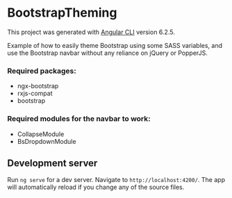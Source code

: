 # BootstrapTheming

This project was generated with [Angular CLI](https://github.com/angular/angular-cli) version 6.2.5.

Example of how to easily theme Bootstrap using some SASS variables, and use the Bootstrap navbar without any reliance on jQuery or PopperJS.

### Required packages:

- ngx-bootstrap
- rxjs-compat
- bootstrap

### Required modules for the navbar to work:

- CollapseModule
- BsDropdownModule

## Development server

Run `ng serve` for a dev server. Navigate to `http://localhost:4200/`. The app will automatically reload if you change any of the source files.
